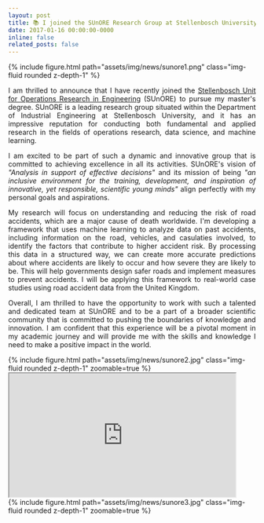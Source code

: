 ```yaml
---
layout: post
title: 📚 I joined the SUnORE Research Group at Stellenbosch University pursuing a masters
date: 2017-01-16 00:00:00-0000
inline: false
related_posts: false
---
```


{% include figure.html path="assets/img/news/sunore1.png" class="img-fluid rounded z-depth-1" %}
<p align="justify">
I am thrilled to announce that I have recently joined the <a href='https://sunore.co.za/'>Stellenbosch Unit for Operations Research in Engineering</a> (SUnORE) to pursue my master's degree. SUnORE is a leading research group situated within the Department of Industrial Engineering at Stellenbosch University, and it has an impressive reputation for conducting both fundamental and applied research in the fields of operations research, data science, and machine learning.
</p>
<p align="justify">
I am excited to be part of such a dynamic and innovative group that is committed to achieving excellence in all its activities. SUnORE's vision of <em>"Analysis in support of effective decisions"</em> and its mission of being <em>"an inclusive environment for the training, development, and inspiration of innovative, yet responsible, scientific young minds"</em> align perfectly with my personal goals and aspirations.
</p>
<p align="justify">
My research will focus on understanding and reducing the risk of road accidents, which are a major cause of death worldwide. I'm developing a framework that uses machine learning to analyze data on past accidents, including information on the road, vehicles, and casulaties involved, to identify the factors that contribute to higher accident risk. By processing this data in a structured way, we can create more accurate predictions about where accidents are likely to occur and how severe they are likely to be. This will help governments design safer roads and implement measures to prevent accidents. I will be applying this framework to real-world case studies using road accident data from the United Kingdom.
</p>
<p align="justify">
Overall, I am thrilled to have the opportunity to work with such a talented and dedicated team at SUnORE and to be a part of a broader scientific community that is committed to pushing the boundaries of knowledge and innovation. I am confident that this experience will be a pivotal moment in my academic journey and will provide me with the skills and knowledge I need to make a positive impact in the world.
</p>
    
<div class="row mt-3">
    <div class="col-sm mt-3 mt-md-0">
        {% include figure.html path="assets/img/news/sunore2.jpg" class="img-fluid rounded z-depth-1" zoomable=true %}
    </div>
    <div class="col-sm mt-3 mt-md-0">
        <iframe width="461" height="252" src="https://www.youtube.com/embed/d5-3AbDtlJw"></iframe>
    </div>
</div>
{% include figure.html path="assets/img/news/sunore3.jpg" class="img-fluid rounded z-depth-1" zoomable=true %}
